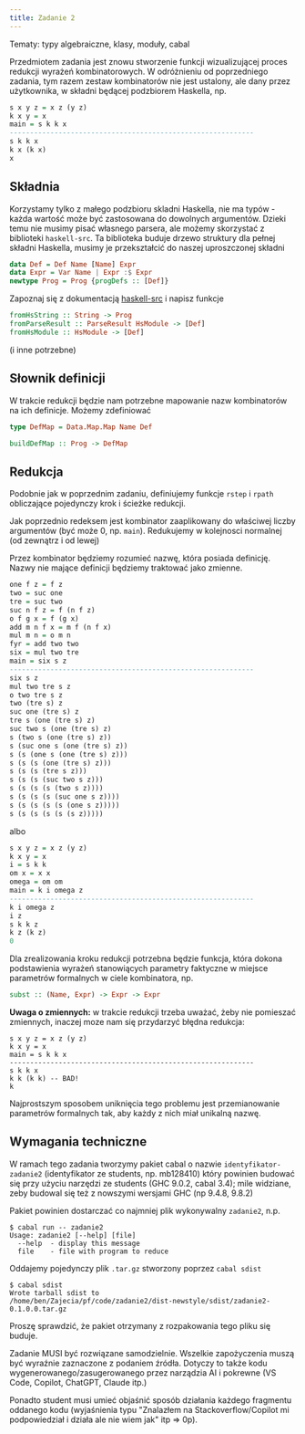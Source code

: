 ```yaml
---
title: Zadanie 2
---
```


Tematy: typy algebraiczne, klasy, moduły, cabal

Przedmiotem zadania jest znowu stworzenie funkcji wizualizującej proces redukcji wyrażeń kombinatorowych. W odróżnieniu od poprzedniego zadania, tym razem zestaw kombinatorów nie jest ustalony, ale dany przez użytkownika, w składni będącej podzbiorem Haskella, np.


``` haskell
s x y z = x z (y z)
k x y = x
main = s k k x
------------------------------------------------------------
s k k x
k x (k x)
x
```

## Składnia

Korzystamy tylko z małego podzbioru skladni Haskella, nie ma typów - każda wartość może być zastosowana do dowolnych argumentów.
Dzieki temu nie musimy pisać własnego parsera, ale możemy skorzystać z biblioteki `haskell-src`. Ta biblioteka buduje drzewo struktury dla pełnej składni Haskella, musimy je przekształcić do naszej uproszczonej składni

``` haskell
data Def = Def Name [Name] Expr
data Expr = Var Name | Expr :$ Expr
newtype Prog = Prog {progDefs :: [Def]}
```

Zapoznaj się z dokumentacją [haskell-src](https://hackage.haskell.org/package/haskell-src) i napisz funkcje

``` haskell
fromHsString :: String -> Prog
fromParseResult :: ParseResult HsModule -> [Def]
fromHsModule :: HsModule -> [Def]
```
(i inne potrzebne)

## Słownik definicji

W trakcie redukcji będzie nam potrzebne mapowanie nazw kombinatorów na ich definicje. Możemy zdefiniować

``` haskell
type DefMap = Data.Map.Map Name Def

buildDefMap :: Prog -> DefMap
```

## Redukcja

Podobnie jak w poprzednim zadaniu, definiujemy funkcje `rstep` i `rpath` obliczające pojedynczy krok i ścieżke redukcji.

Jak poprzednio redeksem jest kombinator zaaplikowany do właściwej liczby argumentów (być może 0, np. `main`). Redukujemy w kolejnosci normalnej (od zewnątrz i od lewej)

Przez kombinator będziemy rozumieć nazwę, która posiada definicję. Nazwy nie mające definicji będziemy traktować jako zmienne.



``` haskell
one f z = f z
two = suc one
tre = suc two
suc n f z = f (n f z)
o f g x = f (g x)
add m n f x = m f (n f x)
mul m n = o m n
fyr = add two two
six = mul two tre
main = six s z
------------------------------------------------------------
six s z
mul two tre s z
o two tre s z
two (tre s) z
suc one (tre s) z
tre s (one (tre s) z)
suc two s (one (tre s) z)
s (two s (one (tre s) z))
s (suc one s (one (tre s) z))
s (s (one s (one (tre s) z)))
s (s (s (one (tre s) z)))
s (s (s (tre s z)))
s (s (s (suc two s z)))
s (s (s (s (two s z))))
s (s (s (s (suc one s z))))
s (s (s (s (s (one s z)))))
s (s (s (s (s (s z)))))
```

albo


``` haskell
s x y z = x z (y z)
k x y = x
i = s k k
om x = x x
omega = om om
main = k i omega z
------------------------------------------------------------
k i omega z
i z
s k k z
k z (k z)
0
```

Dla zrealizowania kroku redukcji potrzebna będzie funkcja, która dokona podstawienia wyrażeń stanowiących parametry faktyczne w miejsce parametrów formalnych w ciele kombinatora, np.

``` haskell
subst :: (Name, Expr) -> Expr -> Expr
```
**Uwaga o zmiennych:** w trakcie redukcji trzeba uważać, żeby nie pomieszać zmiennych, inaczej moze nam się przydarzyć błędna redukcja:

```
s x y z = x z (y z)
k x y = x
main = s k k x
------------------------------------------------------------
s k k x
k k (k k) -- BAD!
k
```

Najprostszym sposobem uniknięcia tego problemu jest przemianowanie parametrów formalnych tak, aby każdy z nich miał unikalną nazwę.

## Wymagania techniczne

W ramach tego zadania tworzymy pakiet cabal o nazwie `identyfikator-zadanie2`
(identyfikator ze students, np. mb128410)
który powinien budować się przy użyciu narzędzi ze students (GHC 9.0.2, cabal 3.4);
mile widziane, zeby budowal się też z nowszymi wersjami GHC (np 9.4.8, 9.8.2)

Pakiet powinien dostarczać co najmniej plik wykonywalny `zadanie2`, n.p.

```
$ cabal run -- zadanie2
Usage: zadanie2 [--help] [file]
  --help  - display this message
  file    - file with program to reduce
```

Oddajemy pojedynczy plik `.tar.gz` stworzony poprzez `cabal sdist`

```
$ cabal sdist
Wrote tarball sdist to
/home/ben/Zajecia/pf/code/zadanie2/dist-newstyle/sdist/zadanie2-0.1.0.0.tar.gz
```

Proszę sprawdzić, że pakiet otrzymany z rozpakowania tego pliku się buduje.

Zadanie MUSI być rozwiązane samodzielnie.
Wszelkie zapożyczenia muszą być wyraźnie zaznaczone z podaniem źródła.
Dotyczy to także kodu wygenerowanego/zasugerowanego przez narządzia AI i pokrewne
(VS Code, Copilot, ChatGPT, Claude itp.)

Ponadto student musi umieć objaśnić sposób działania każdego fragmentu oddanego kodu
(wyjaśnienia typu "Znalazłem na Stackoverflow/Copilot mi podpowiedział i działa ale nie wiem jak" itp => 0p).
